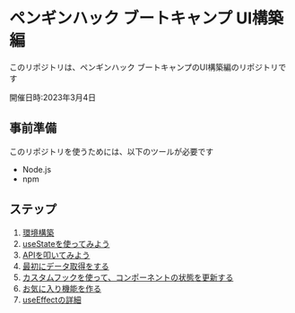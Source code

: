 # ペンギンハック ブートキャンプ UI構築編
このリポジトリは、ペンギンハック ブートキャンプのUI構築編のリポジトリです

開催日時:2023年3月4日

## 事前準備
このリポジトリを使うためには、以下のツールが必要です
- Node.js
- npm

## ステップ
1. [環境構築](https://github.com/tosaken1116/hooks-tutorial/blob/main/docs/1.md)
2. [useStateを使ってみよう](https://github.com/tosaken1116/hooks-tutorial/blob/main/docs/2.md)
3. [APIを叩いてみよう](https://github.com/tosaken1116/hooks-tutorial/blob/main/docs/3.md)
4. [最初にデータ取得をする](https://github.com/tosaken1116/hooks-tutorial/blob/main/docs/4.md)
5. [カスタムフックを使って、コンポーネントの状態を更新する](https://github.com/tosaken1116/hooks-tutorial/blob/main/docs/5.md)
6. [お気に入り機能を作る](https://github.com/tosaken1116/hooks-tutorial/blob/main/docs/6.md)
7. [useEffectの詳細](https://github.com/tosaken1116/hooks-tutorial/blob/main/docs/7.md)
